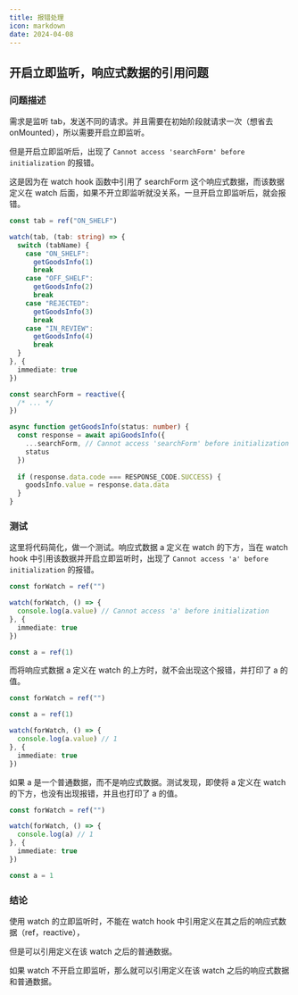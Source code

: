 ```yaml
---
title: 报错处理
icon: markdown
date: 2024-04-08
---
```


## 开启立即监听，响应式数据的引用问题

### 问题描述

需求是监听 tab，发送不同的请求。并且需要在初始阶段就请求一次（想省去 onMounted），所以需要开启立即监听。

但是开启立即监听后，出现了 `Cannot access 'searchForm' before initialization` 的报错。

这是因为在 watch hook 函数中引用了 searchForm 这个响应式数据，而该数据定义在 watch 后面，如果不开立即监听就没关系，一旦开启立即监听后，就会报错。

```ts
const tab = ref("ON_SHELF")

watch(tab, (tab: string) => {
  switch (tabName) {
    case "ON_SHELF":
      getGoodsInfo(1)
      break
    case "OFF_SHELF":
      getGoodsInfo(2)
      break
    case "REJECTED":
      getGoodsInfo(3)
      break
    case "IN_REVIEW":
      getGoodsInfo(4)
      break
  }
}, {
  immediate: true
})

const searchForm = reactive({
  /* ... */
})

async function getGoodsInfo(status: number) {
  const response = await apiGoodsInfo({
    ...searchForm, // Cannot access 'searchForm' before initialization
    status
  })
  
  if (response.data.code === RESPONSE_CODE.SUCCESS) {
    goodsInfo.value = response.data.data
  }
}
```

### 测试

这里将代码简化，做一个测试。响应式数据 a 定义在 watch 的下方，当在 watch hook 中引用该数据并开启立即监听时，出现了 `Cannot access 'a' before initialization` 的报错。

```ts
const forWatch = ref("")

watch(forWatch, () => {
  console.log(a.value) // Cannot access 'a' before initialization
}, {
  immediate: true
})

const a = ref(1)
```

而将响应式数据 a 定义在 watch 的上方时，就不会出现这个报错，并打印了 a 的值。

```ts
const forWatch = ref("")

const a = ref(1)

watch(forWatch, () => {
  console.log(a.value) // 1
}, {
  immediate: true
})
```

如果 a 是一个普通数据，而不是响应式数据。测试发现，即使将 a 定义在 watch 的下方，也没有出现报错，并且也打印了 a 的值。

```ts
const forWatch = ref("")

watch(forWatch, () => {
  console.log(a) // 1
}, {
  immediate: true
})

const a = 1
```

### 结论

使用 watch 的立即监听时，不能在 watch hook 中引用定义在其之后的响应式数据（ref，reactive），

但是可以引用定义在该 watch 之后的普通数据。

如果 watch 不开启立即监听，那么就可以引用定义在该 watch 之后的响应式数据和普通数据。
